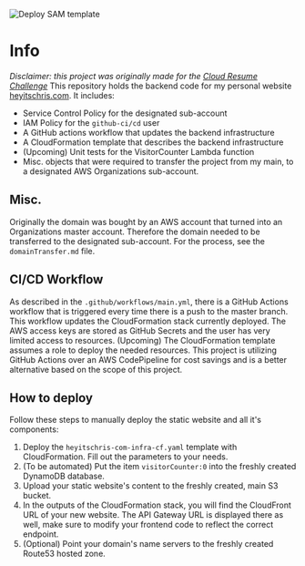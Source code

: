 ![Deploy SAM template](https://github.com/what-name/heyitschris.com-backend/workflows/Deploy%20SAM%20template/badge.svg)

# Info
*Disclaimer: this project was originally made for the [Cloud Resume Challenge](https://cloudresumechallenge.dev/)*
This repository holds the backend code for my personal website [heyitschris.com](https://heyitschris.com).
It includes:
- Service Control Policy for the designated sub-account
- IAM Policy for the `github-ci/cd` user
- A GitHub actions workflow that updates the backend infrastructure
- A CloudFormation template that describes the backend infrastructure
- (Upcoming) Unit tests for the VisitorCounter Lambda function
- Misc. objects that were required to transfer the project from my main, to a designated AWS Organizations sub-account.

## Misc.
Originally the domain was bought by an AWS account that turned into an Organizations master account. Therefore the domain needed to be transferred to the designated sub-account. For the process, see the `domainTransfer.md` file.

## CI/CD Workflow
As described in the `.github/workflows/main.yml`, there is a GitHub Actions workflow that is triggered every time there is a push to the master branch. This workflow updates the CloudFormation stack currently deployed. The AWS access keys are stored as GitHub Secrets and the user has very limited access to resources. (Upcoming) The CloudFormation template assumes a role to deploy the needed resources. This project is utilizing GitHub Actions over an AWS CodePipeline for cost savings and is a better alternative based on the scope of this project.

## How to deploy
Follow these steps to manually deploy the static website and all it's components:
1. Deploy the `heyitschris-com-infra-cf.yaml` template with CloudFormation. Fill out the parameters to your needs.
2. (To be automated) Put the item `visitorCounter:0` into the freshly created DynamoDB database.
3. Upload your static website's content to the freshly created, main S3 bucket.
4. In the outputs of the CloudFormation stack, you will find the CloudFront URL of your new website. The API Gateway URL is displayed there as well, make sure to modify your frontend code to reflect the correct endpoint.
5. (Optional) Point your domain's name servers to the freshly created Route53 hosted zone.
